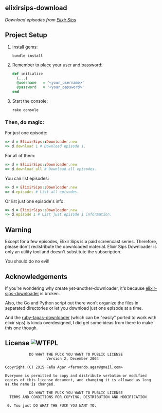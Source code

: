 elixirsips-download
-------

_Download episodes from [Elixir Sips](http://elixirsips.com)_

## Project Setup

1. Install gems:

    ```shell
    bundle install
    ```

2. Remember to place your user and password:

    ```ruby
    def initialize
      (...)
      @username   = '<your_username>'
      @password   = '<your_password>'
    end
    ```

3. Start the console:

    ```shell
    rake console
    ```

### **Then, do magic:**

For just one episode:

```ruby
=> d = ElixirSips::Downloader.new
=> d.download 1 # Download episode 1.
```

For all of them:

```ruby
=> d = ElixirSips::Downloader.new
=> d.download_all # Download all episodes.
```

You can list episodes:

```ruby
=> d = ElixirSips::Downloader.new
=> d.episodes # List all episodes.
```

Or list just one episode's info:

```ruby
=> d = ElixirSips::Downloader.new
=> d.episode 1 # List just episode 1 information.
```

Warning
-------

Except for a few episodes, Elixir Sips is a paid screencast series. Therefore, please
don't redistribute the downloaded material. Elixir Sips Downloader is
only an utility tool and doesn't substitute the subscription.

You should do no evil!


Acknowledgements
-------

If you're wondering why create yet-another-downloader, it's because [elixir-sips-downloader](https://github.com/benjamintanweihao/elixir-sips-downloader) is broken.

Also, the Go and Python script out there won't organize the files in separated directories or let you download just one episode at a time.

And the [ruby-tapas-downloader](https://github.com/stupied4ever/ruby-tapas-downloader) (which can be "easily" ported to work with elixir sips) is kinda overdesigned, I did get some ideas from there to make this one though.

License ![WTFPL](http://www.wtfpl.net/wp-content/uploads/2012/12/wtfpl-badge-2.png)
-------
               DO WHAT THE FUCK YOU WANT TO PUBLIC LICENSE
                       Version 2, December 2004

    Copyright (C) 2015 Feña Agar <fernando.agar@gmail.com>

    Everyone is permitted to copy and distribute verbatim or modified
    copies of this license document, and changing it is allowed as long
    as the name is changed.

               DO WHAT THE FUCK YOU WANT TO PUBLIC LICENSE
      TERMS AND CONDITIONS FOR COPYING, DISTRIBUTION AND MODIFICATION

     0. You just DO WHAT THE FUCK YOU WANT TO.
